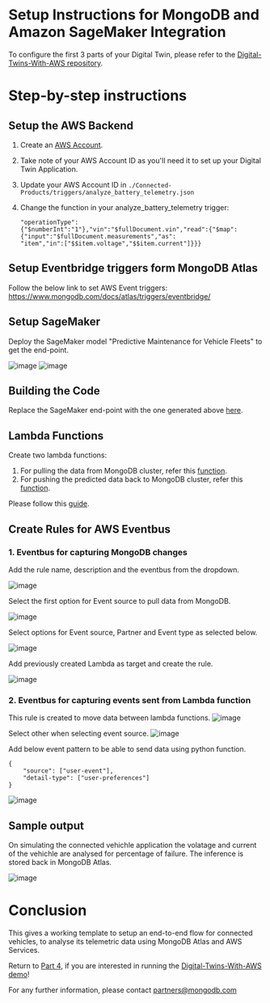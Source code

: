 # Setup Instructions for MongoDB and Amazon SageMaker Integration

To configure the first 3 parts of your Digital Twin, please refer to the [Digital-Twins-With-AWS repository](https://github.com/mongodb-industry-solutions/Digital-Twins-With-AWS). 


# Step-by-step instructions

## Setup the AWS Backend
1. Create an [AWS Account](https://portal.aws.amazon.com/billing/signup#/start/email).
2. Take note of your AWS Account ID as you'll need it to set up your Digital Twin Application.
3. Update your AWS Account ID in `./Connected-Products/triggers/analyze_battery_telemetry.json`
4. Change the function in your analyze_battery_telemetry trigger: 
       
       "operationType":{"$numberInt":"1"},"vin":"$fullDocument.vin","read":{"$map":{"input":"$fullDocument.measurements","as":
       "item","in":["$$item.voltage","$$item.current"]}}}


## Setup Eventbridge triggers form MongoDB Atlas

Follow the below link to set AWS Event triggers:
https://www.mongodb.com/docs/atlas/triggers/eventbridge/

## Setup SageMaker 

Deploy the SageMaker model "Predictive Maintenance for Vehicle Fleets" to get the end-point.

![image](https://user-images.githubusercontent.com/114057324/199462770-84305e10-2a3b-4f10-9f56-7a8cd61e8ee3.png)
![image](https://user-images.githubusercontent.com/114057324/199463222-dcacd80d-1e84-494a-99a7-ba2a5a0f7914.png)

## Building the Code
Replace the SageMaker end-point with the one generated above [here](https://github.com/mongodb-partners/Vehicle-Digital-Twin-Solution/blob/main/code/push_to_mdb/write_to_mdb.py#L13).

## Lambda Functions
Create two lambda functions:

1. For pulling the data from MongoDB cluster, refer this [function](https://github.com/mongodb-partners/Vehicle-Digital-Twin-Solution/blob/main/code/pull_from_mdb).
2. For pushing the predicted data back to MongoDB cluster, refer this [function](https://github.com/mongodb-partners/Vehicle-Digital-Twin-Solution/blob/main/code/push_to_mdb).

Please follow this [guide](https://docs.aws.amazon.com/lambda/latest/dg/images-create.html).

## Create Rules for AWS Eventbus
### 1. Eventbus for capturing MongoDB changes

Add the rule name, description and the eventbus from the dropdown.

![image](https://user-images.githubusercontent.com/114057324/199439272-e4cfa58b-aebb-4bdc-af69-246ef44b80fa.png)

Select the first option for Event source to pull data from MongoDB.

![image](https://user-images.githubusercontent.com/114057324/199439653-511f20ec-020d-4aad-ac1e-d253d04aa56c.png)

Select options for Event source, Partner and Event type as selected below. 

![image](https://user-images.githubusercontent.com/114057324/199439699-d740bfde-7f25-41ad-b9df-a3667abf4cba.png)

Add previously created Lambda as target and create the rule.

![image](https://user-images.githubusercontent.com/114057324/199439940-f122ef69-b105-40ed-a255-d89e05b91133.png)

### 2. Eventbus for capturing events sent from Lambda function  

This rule is created to move data between lambda functions.
![image](https://user-images.githubusercontent.com/114057324/214270431-89650ccf-63d1-43a5-916f-88fa3f97f147.png)

Select other when selecting event source.
![image](https://user-images.githubusercontent.com/114057324/214270442-c722e775-082f-4f60-862a-bef7d5bcebac.png)

Add below event pattern to be able to send data using python function.
```
{
    "source": ["user-event"],
    "detail-type": ["user-preferences"]
}
```
![image](https://user-images.githubusercontent.com/114057324/214270448-4651a768-4c43-4cb6-95cb-6b0044c517ee.png)

## Sample output
On simulating the connected vehichle application the volatage and current of the vehichle are analysed for percentage of failure. The inference is stored back in MongoDB Atlas.

![image](https://user-images.githubusercontent.com/114057324/199904767-1fb432dc-af21-44aa-a236-31d84ad031f2.png)


# Conclusion
This gives a working template to setup an end-to-end flow for connected vehicles, to analyse its telemetric data using MongoDB Atlas and AWS Services. 

Return to [Part 4](https://github.com/mongodb-industry-solutions/Digital-Twins-With-AWS/blob/main/aws-sagemaker/README.md), if you are interested in running the [Digital-Twins-With-AWS demo](https://github.com/mongodb-industry-solutions/Digital-Twins-With-AWS/blob/main/Demo_Instructions.md)! 

For any further information, please contact partners@mongodb.com

<standard>
